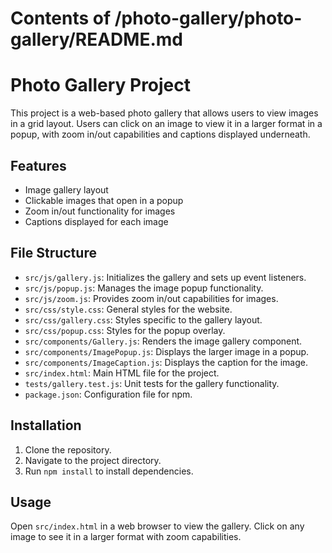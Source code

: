 # Contents of /photo-gallery/photo-gallery/README.md

# Photo Gallery Project

This project is a web-based photo gallery that allows users to view images in a grid layout. Users can click on an image to view it in a larger format in a popup, with zoom in/out capabilities and captions displayed underneath.

## Features

- Image gallery layout
- Clickable images that open in a popup
- Zoom in/out functionality for images
- Captions displayed for each image

## File Structure

- `src/js/gallery.js`: Initializes the gallery and sets up event listeners.
- `src/js/popup.js`: Manages the image popup functionality.
- `src/js/zoom.js`: Provides zoom in/out capabilities for images.
- `src/css/style.css`: General styles for the website.
- `src/css/gallery.css`: Styles specific to the gallery layout.
- `src/css/popup.css`: Styles for the popup overlay.
- `src/components/Gallery.js`: Renders the image gallery component.
- `src/components/ImagePopup.js`: Displays the larger image in a popup.
- `src/components/ImageCaption.js`: Displays the caption for the image.
- `src/index.html`: Main HTML file for the project.
- `tests/gallery.test.js`: Unit tests for the gallery functionality.
- `package.json`: Configuration file for npm.

## Installation

1. Clone the repository.
2. Navigate to the project directory.
3. Run `npm install` to install dependencies.

## Usage

Open `src/index.html` in a web browser to view the gallery. Click on any image to see it in a larger format with zoom capabilities.